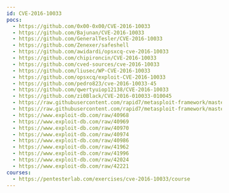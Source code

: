 ```yaml
---
id: CVE-2016-10033
pocs:
  - https://github.com/0x00-0x00/CVE-2016-10033
  - https://github.com/Bajunan/CVE-2016-10033
  - https://github.com/GeneralTesler/CVE-2016-10033
  - https://github.com/Zenexer/safeshell
  - https://github.com/awidardi/opsxcq-cve-2016-10033
  - https://github.com/chipironcin/CVE-2016-10033
  - https://github.com/cved-sources/cve-2016-10033
  - https://github.com/liusec/WP-CVE-2016-10033
  - https://github.com/opsxcq/exploit-CVE-2016-10033
  - https://github.com/pedro823/cve-2016-10033-45
  - https://github.com/qwertyuiop12138/CVE-2016-10033
  - https://github.com/zi0Black/CVE-2016-010033-010045
  - https://raw.githubusercontent.com/rapid7/metasploit-framework/master/modules/exploits/multi/http/phpmailer_arg_injection.rb
  - https://raw.githubusercontent.com/rapid7/metasploit-framework/master/modules/exploits/unix/webapp/wp_phpmailer_host_header.rb
  - https://www.exploit-db.com/raw/40968
  - https://www.exploit-db.com/raw/40969
  - https://www.exploit-db.com/raw/40970
  - https://www.exploit-db.com/raw/40974
  - https://www.exploit-db.com/raw/40986
  - https://www.exploit-db.com/raw/41962
  - https://www.exploit-db.com/raw/41996
  - https://www.exploit-db.com/raw/42024
  - https://www.exploit-db.com/raw/42221
courses:
  - https://pentesterlab.com/exercises/cve-2016-10033/course
---
```

